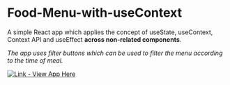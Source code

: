 # Food-Menu-with-useContext

A simple React app which applies the concept of useState, useContext, Context API and useEffect <strong>across non-related components</strong>.

<em>The app uses filter buttons which can be used to filter the menu according to the time of meal.</em>

[![Link - View App Here](https://img.shields.io/static/v1?label=Link&message=View+App+Here&color=2ea0ff&style=for-the-badge)](https://food-menu.onrender.com/)
